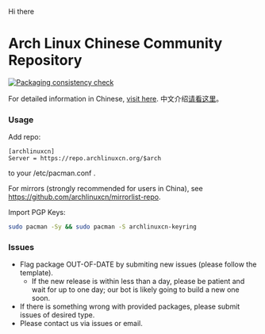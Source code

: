 Hi there

Arch Linux Chinese Community Repository
====

[![Packaging consistency check](https://github.com/archlinuxcn/repo/actions/workflows/test.yml/badge.svg)](https://github.com/archlinuxcn/repo/actions/workflows/test.yml)

For detailed information in Chinese, [visit here](https://www.archlinuxcn.org/archlinux-cn-repo-and-mirror/).
中文介绍[请看这里](https://www.archlinuxcn.org/archlinux-cn-repo-and-mirror/)。

### Usage

Add repo:

```
[archlinuxcn]
Server = https://repo.archlinuxcn.org/$arch
```
to your /etc/pacman.conf .

For mirrors (strongly recommended for users in China), see https://github.com/archlinuxcn/mirrorlist-repo.

Import PGP Keys:

```bash
sudo pacman -Sy && sudo pacman -S archlinuxcn-keyring
```

### Issues

* Flag package OUT-OF-DATE by submiting new issues (please follow the template).
  * If the new release is within less than a day, please be patient and wait for up to one day; our bot is likely going to build a new one soon.
* If there is something wrong with provided packages, please submit issues of desired type.
* Please contact us via issues or email.
